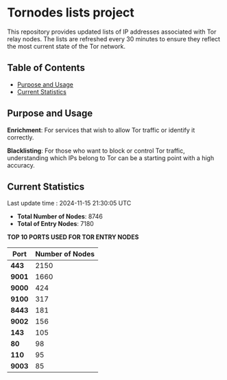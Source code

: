 # Tornodes lists project

This repository provides updated lists of IP addresses associated with Tor relay nodes. The lists are refreshed every 30 minutes to ensure they reflect the most current state of the Tor network.

## Table of Contents

- [Purpose and Usage](#purpose-and-usage)
- [Current Statistics](#current-statistics)


## Purpose and Usage

**Enrichment**: For services that wish to allow Tor traffic or identify it correctly.

**Blacklisting**: For those who want to block or control Tor traffic, understanding which IPs belong to Tor can be a starting point with a high accuracy.

## Current Statistics

Last update time : 2024-11-15 21:30:05 UTC

- **Total Number of Nodes**: 8746
- **Total of Entry Nodes**: 7180

**TOP 10 PORTS USED FOR TOR ENTRY NODES**

| **Port** | **Number of Nodes** |
|------|-----------------|
| **443**   | 2150  |
| **9001**   | 1660  |
| **9000**   | 424  |
| **9100**   | 317  |
| **8443**   | 181  |
| **9002**   | 156  |
| **143**   | 105  |
| **80**   | 98  |
| **110**   | 95  |
| **9003**   | 85  |

